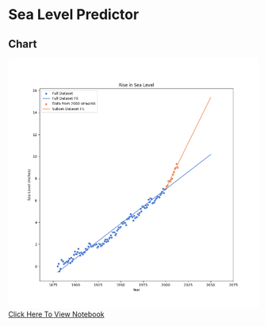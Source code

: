 # Sea Level Predictor
## Chart
![Sea Level Prediction](https://github.com/mathias-wb/sea-level-predictor/blob/main/sea_level_plot.png)
[Click Here To View Notebook](https://github.com/mathias-wb/sea-level-predictor/blob/main/main.ipynb)
